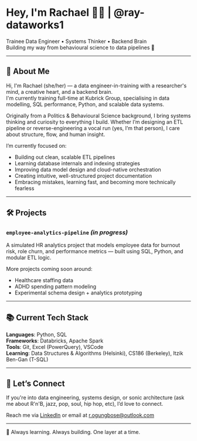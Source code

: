 # Hey, I'm Rachael 👋🏾 | @ray-dataworks1

Trainee Data Engineer • Systems Thinker • Backend Brain  
Building my way from behavioural science to data pipelines 🚀

---

## 🧠 About Me

Hi, I'm Rachael (she/her) — a data engineer-in-training with a researcher's mind, a creative heart, and a backend brain.  
I'm currently training full-time at Kubrick Group, specialising in data modelling, SQL performance, Python, and scalable data systems.

Originally from a Politics & Behavioural Science background, I bring systems thinking and curiosity to everything I build. Whether I’m designing an ETL pipeline or reverse-engineering a vocal run (yes, I’m that person), I care about structure, flow, and human insight.

I’m currently focused on:

- Building out clean, scalable ETL pipelines  
- Learning database internals and indexing strategies  
- Improving data model design and cloud-native orchestration  
- Creating intuitive, well-structured project documentation  
- Embracing mistakes, learning fast, and becoming more technically fearless

---

## 🛠️ Projects

### `employee-analytics-pipeline` *(in progress)*
A simulated HR analytics project that models employee data for burnout risk, role churn, and performance metrics — built using SQL, Python, and modular ETL logic.

More projects coming soon around:
- Healthcare staffing data  
- ADHD spending pattern modeling  
- Experimental schema design + analytics prototyping  

---

## 📚 Current Tech Stack

**Languages**: Python, SQL  
**Frameworks**: Databricks, Apache Spark  
**Tools**: Git, Excel (PowerQuery), VSCode  
**Learning**: Data Structures & Algorithms (Helsinki), CS186 (Berkeley), Itzik Ben-Gan (T-SQL)

---

## 🤝 Let’s Connect

If you're into data engineering, systems design, or sonic architecture (ask me about R'n'B, jazz, pop, soul, hip hop, etc), I’d love to connect.

Reach me via [LinkedIn](https://www.linkedin.com/in/rachaelogungbose/) or email at r.ogungbose@outlook.com

---
🧩 Always learning. Always building. One layer at a time.
